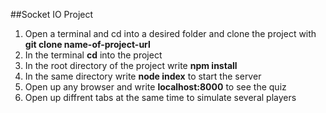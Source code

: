 ##Socket IO Project

1. Open a terminal and cd into a desired folder and clone the project with **git clone name-of-project-url** 
2. In the terminal **cd** into the project
3. In the root directory of the project write **npm install**
4. In the same directory write **node index** to start the server
5. Open up any browser and write **localhost:8000** to see the quiz
6. Open up diffrent tabs at the same time to simulate several players
